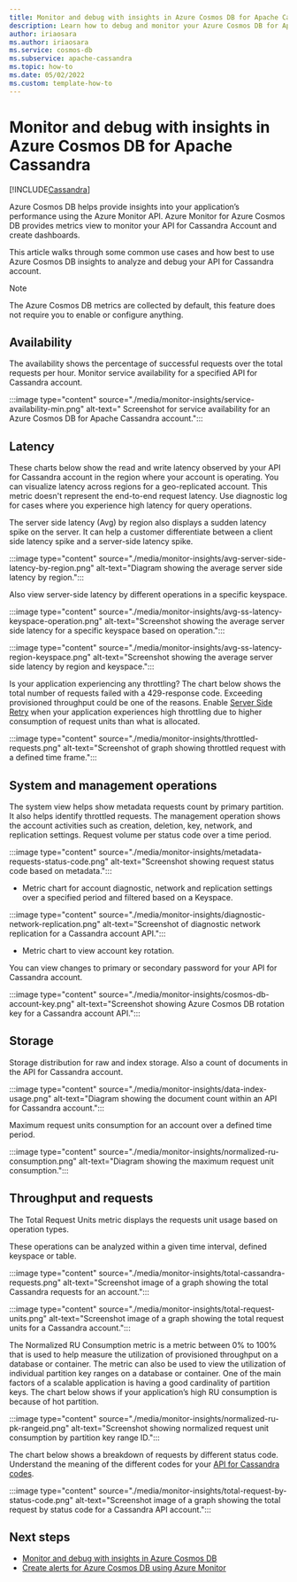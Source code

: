 ```yaml
---
title: Monitor and debug with insights in Azure Cosmos DB for Apache Cassandra
description: Learn how to debug and monitor your Azure Cosmos DB for Apache Cassandra account using insights
author: iriaosara
ms.author: iriaosara
ms.service: cosmos-db
ms.subservice: apache-cassandra
ms.topic: how-to
ms.date: 05/02/2022
ms.custom: template-how-to
---
```


# Monitor and debug with insights in Azure Cosmos DB for Apache Cassandra
[!INCLUDE[Cassandra](../includes/appliesto-cassandra.md)]

Azure Cosmos DB helps provide insights into your application’s performance using the Azure Monitor API.  Azure Monitor for Azure Cosmos DB provides metrics view to monitor your API for Cassandra Account and create dashboards.

This article walks through some common use cases  and how best to use Azure Cosmos DB insights to analyze and debug your API for Cassandra account.
> [!NOTE]
> The Azure Cosmos DB metrics are collected by default, this feature does not require you to enable or configure anything.


## Availability
The availability shows the percentage of successful requests over the total requests per hour. Monitor service availability for a specified API for Cassandra account. 

:::image type="content" source="./media/monitor-insights/service-availability-min.png" alt-text=" Screenshot for service availability for an Azure Cosmos DB for Apache Cassandra account.":::


## Latency
These charts below show the read and write latency observed by your API for Cassandra account in the region where your account is operating. You can visualize latency across regions for a geo-replicated account. This metric doesn't represent the end-to-end request latency. Use diagnostic log for cases where you experience high latency for query operations.

The server side latency (Avg) by region also displays a sudden latency spike on the server. It can help a customer differentiate between a client side latency spike and a server-side latency spike.

:::image type="content" source="./media/monitor-insights/avg-server-side-latency-by-region.png" alt-text="Diagram showing the average server side latency by region.":::

Also view server-side latency by different operations in a specific keyspace.

:::image type="content" source="./media/monitor-insights/avg-ss-latency-keyspace-operation.png" alt-text="Screenshot showing the average server side latency for a specific keyspace based on operation.":::


:::image type="content" source="./media/monitor-insights/avg-ss-latency-region-keyspace.png" alt-text="Screenshot showing the average server side latency by region and keyspace.":::


Is your application experiencing any throttling? The chart below shows the total number of requests failed with a 429-response code. 
Exceeding provisioned throughput could be one of the reasons. Enable [Server Side Retry](./prevent-rate-limiting-errors.md) when your application experiences high throttling due to higher consumption of request units than what is allocated.

:::image type="content" source="./media/monitor-insights/throttled-requests.png" alt-text="Screenshot of graph showing throttled request with a defined time frame.":::



## System and management operations
The system view helps show metadata requests count by primary partition. It also helps identify throttled requests. The management operation shows the account activities such as creation, deletion, key, network, and replication settings. Request volume per status code over a time period.

:::image type="content" source="./media/monitor-insights/metadata-requests-status-code.png" alt-text="Screenshot showing request status code based on metadata.":::

- Metric chart for account diagnostic, network and replication settings over a specified period and filtered based on a Keyspace.

:::image type="content" source="./media/monitor-insights/diagnostic-network-replication.png" alt-text="Screenshot of diagnostic network replication for a Cassandra account API.":::


- Metric chart to view account key rotation.

You can view changes to primary or secondary password for your API for Cassandra account.

:::image type="content" source="./media/monitor-insights/cosmos-db-account-key.png" alt-text="Screenshot showing Azure Cosmos DB rotation key for a Cassandra account API.":::


## Storage
Storage distribution for raw and index storage. Also a count of documents in the API for Cassandra account.

:::image type="content" source="./media/monitor-insights/data-index-usage.png" alt-text="Diagram showing the document count within an API for Cassandra account.":::

Maximum request units consumption for an account over a defined time period.

:::image type="content" source="./media/monitor-insights/normalized-ru-consumption.png" alt-text="Diagram showing the maximum request unit consumption.":::


## Throughput and requests
The Total Request Units metric displays the requests unit   usage based on operation types. 

These operations can be analyzed within a given time interval, defined keyspace or table.

:::image type="content" source="./media/monitor-insights/total-cassandra-requests.png" alt-text="Screenshot image of a graph showing the total Cassandra requests for an account.":::

:::image type="content" source="./media/monitor-insights/total-request-units.png" alt-text="Screenshot image of a graph showing the total request units for a Cassandra account.":::

The Normalized RU Consumption metric is a metric between 0% to 100% that is used to help measure the utilization of provisioned throughput on a database or container. The metric can also be used to view the utilization of individual partition key ranges on a database or container. One of the main factors of a scalable application is having a good cardinality of partition keys.
The chart below shows if your application’s high RU consumption is because of hot partition.

:::image type="content" source="./media/monitor-insights/normalized-ru-pk-rangeid.png" alt-text="Screenshot showing normalized request unit consumption by partition key range ID.":::

The chart below shows a breakdown of requests by different status code. Understand the meaning of the different codes for your  [API for Cassandra codes](../monitor-reference.md#error-codes-for-cassandra).

:::image type="content" source="./media/monitor-insights/total-request-by-status-code.png" alt-text="Screenshot image of a graph showing the total request by status code for a Cassandra API account.":::


## Next steps
- [Monitor and debug with insights in Azure Cosmos DB](../use-metrics.md)
- [Create alerts for Azure Cosmos DB using Azure Monitor](../create-alerts.md)
